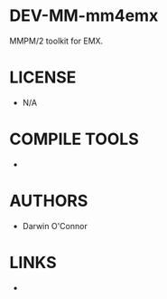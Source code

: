 DEV-MM-mm4emx
=============

MMPM/2 toolkit for EMX.


LICENSE
===============
* N/A

COMPILE TOOLS
===============
* 

AUTHORS
===============
* Darwin O'Connor

LINKS
===============
* 
